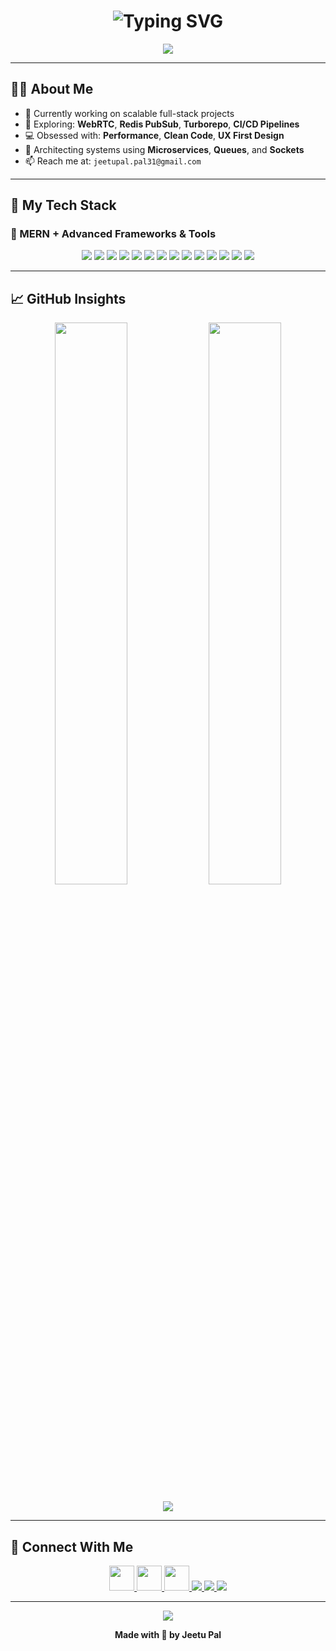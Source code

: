 <!-- Animated Typing Header -->
<h1 align="center">
  <img src="https://readme-typing-svg.demolab.com?font=Fira+Code&weight=500&size=25&pause=1000&color=3FFFA3&center=true&vCenter=true&width=600&lines=Hi+%F0%9F%91%8B%2C+I'm+Jeetu+Pal;Full+Stack+Developer+%7C+MERN+%7C+Next.js+%7C+Redis+%7C+Docker;Building+Fast%2C+Scalable+and+Beautiful+Apps;Let%27s+Connect+%F0%9F%9A%80" alt="Typing SVG" />
</h1>

<p align="center">
  <img src="https://capsule-render.vercel.app/api?type=waving&color=0:0d1117,100:1DB954&height=150&section=header&text=Welcome%20to%20My%20GitHub!&fontColor=ffffff&fontSize=40&fontAlignY=35" />
</p>

---

## 👨‍💻 About Me

- 🔭 Currently working on scalable full-stack projects
- 🧠 Exploring: **WebRTC**, **Redis PubSub**, **Turborepo**, **CI/CD Pipelines**
- 💻 Obsessed with: **Performance**, **Clean Code**, **UX First Design**
- 🧩 Architecting systems using **Microservices**, **Queues**, and **Sockets**
- 📫 Reach me at: `jeetupal.pal31@gmail.com`

---

## 🧰 My Tech Stack

### 🚀 MERN + Advanced Frameworks & Tools

<p align="center">
  <img src="https://img.shields.io/badge/MongoDB-4EA94B?style=for-the-badge&logo=mongodb&logoColor=white"/>
  <img src="https://img.shields.io/badge/Express-000000?style=for-the-badge&logo=express&logoColor=white"/>
  <img src="https://img.shields.io/badge/React-61DAFB?style=for-the-badge&logo=react&logoColor=black"/>
  <img src="https://img.shields.io/badge/Node.js-339933?style=for-the-badge&logo=node.js&logoColor=white"/>
  <img src="https://img.shields.io/badge/Next.js-000000?style=for-the-badge&logo=next.js&logoColor=white"/>
  <img src="https://img.shields.io/badge/TailwindCSS-38B2AC?style=for-the-badge&logo=tailwind-css&logoColor=white"/>
  <img src="https://img.shields.io/badge/Prisma-2D3748?style=for-the-badge&logo=prisma&logoColor=white"/>
  <img src="https://img.shields.io/badge/Redis-DC382D?style=for-the-badge&logo=redis&logoColor=white"/>
  <img src="https://img.shields.io/badge/WebRTC-333333?style=for-the-badge&logo=webrtc&logoColor=white"/>
  <img src="https://img.shields.io/badge/Docker-2496ED?style=for-the-badge&logo=docker&logoColor=white"/>
  <img src="https://img.shields.io/badge/Turborepo-000000?style=for-the-badge&logo=vercel&logoColor=white"/>
  <img src="https://img.shields.io/badge/CI/CD-0A0A0A?style=for-the-badge&logo=githubactions&logoColor=white"/>
  <img src="https://img.shields.io/badge/Socket.io-010101?style=for-the-badge&logo=socket.io&logoColor=white"/>
  <img src="https://img.shields.io/badge/Recoil-3578E5?style=for-the-badge&logo=recoil&logoColor=white"/>
</p>

---

## 📈 GitHub Insights

<p align="center">
  <img src="https://github-readme-stats.vercel.app/api?username=jeetupalhub&show_icons=true&theme=tokyonight&border_radius=12" width="48%" />
  <img src="https://github-readme-stats.vercel.app/api/top-langs/?username=jeetupalhub&layout=compact&theme=tokyonight&border_radius=12" width="48%" />
</p>

<p align="center">
  <img src="https://github-readme-streak-stats.herokuapp.com/?user=jeetupalhub&theme=tokyonight&hide_border=false&border_radius=12" />
</p>

---

## 🔗 Connect With Me

<p align="center">
  <a href="https://linkedin.com/in/jeetu-pal-683ba72a0" target="_blank">
    <img src="https://skillicons.dev/icons?i=linkedin" width="40" />
  </a>
  <a href="https://github.com/JeetuPalhub" target="_blank">
    <img src="https://skillicons.dev/icons?i=github" width="40" />
  </a>
  <a href="https://x.com/Jeetupal31" target="_blank">
    <img src="https://skillicons.dev/icons?i=twitter" width="40" />
  </a>
  <a href="https://peerlist.io/jeetupal31" target="_blank">
    <img src="https://img.shields.io/badge/Peerlist-%2300C853?style=for-the-badge&logo=peerlist&logoColor=white" />
  </a>
  <a href="mailto:jeetupal.pal31@gmail.com">
    <img src="https://img.shields.io/badge/Gmail-D14836?style=for-the-badge&logo=gmail&logoColor=white" />
  </a>
  <a href="https://discord.com/users/1202345957216231446" target="_blank">
    <img src="https://img.shields.io/badge/Discord-%237289DA?style=for-the-badge&logo=discord&logoColor=white" />
  </a>
</p>

---

<p align="center">
  <img src="https://capsule-render.vercel.app/api?type=waving&color=0:1DB954,100:0d1117&height=120&section=footer" />
</p>

<p align="center">
  <b>Made with 💖 by Jeetu Pal</b>
</p>
